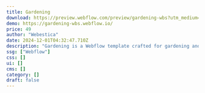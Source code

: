 ```yaml
---
title: Gardening
download: https://preview.webflow.com/preview/gardening-wbs?utm_medium=preview_link&utm_source=designer&utm_content=gardening-wbs&preview=3ccc8cfc35349665c44a255f70f19fb6&workflow=sitePreview
demo: https://gardening-wbs.webflow.io/
price: 49
author: "Webestica"
date: 2024-12-01T04:32:47.710Z
description: "Gardening is a Webflow template crafted for gardening and landscaping businesses. It’s perfect for showcasing garden designs, landscaping services, maintenance solutions, and outdoor project portfolios in a professional and visually stunning way 🌱"
ssg: ["Webflow"]
css: []
ui: []
cms: []
category: []
draft: false
---
```

